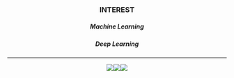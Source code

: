 
<div align="center">
<h3>INTEREST</h3>
 <h5>Machine Learning</h5><h5>Deep Learning</h5>
 <hr/>
 <div align="center">
  <img src="https://img.shields.io/badge/Python-3776AB?style=flat&logo=Python&logoColor=white"/><img src="https://img.shields.io/badge/HTML5-E34F26?style=flat&logo=HTML5&logoColor=white"/><img src="https://img.shields.io/badge/Java-273347?style=flat&logo=Java&logoColor=white"/>
</div>



